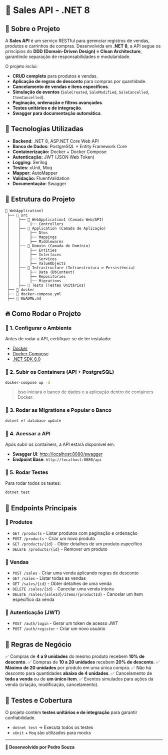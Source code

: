 # 🛒 Sales API - .NET 8

## 📌 Sobre o Projeto
A **Sales API** é um serviço RESTful para gerenciar registros de vendas, produtos e carrinhos de compras. Desenvolvida em **.NET 8**, a API segue os princípios do **DDD (Domain-Driven Design)** e **Clean Architecture**, garantindo separação de responsabilidades e modularidade.

O projeto inclui:
- **CRUD completo** para produtos e vendas.
- **Aplicação de regras de desconto** para compras por quantidade.
- **Cancelamento de vendas e itens específicos**.
- **Simulação de eventos** (`SaleCreated`, `SaleModified`, `SaleCancelled`, `ItemCancelled`).
- **Paginação, ordenação e filtros avançados**.
- **Testes unitários e de integração**.
- **Swagger para documentação automática**.

## 🚀 Tecnologias Utilizadas
- **Backend:** .NET 8, ASP.NET Core Web API
- **Banco de Dados:** PostgreSQL + Entity Framework Core
- **Containerização:** Docker + Docker Compose
- **Autenticação:** JWT (JSON Web Token)
- **Logging:** Serilog
- **Testes:** xUnit, Moq
- **Mapper:** AutoMapper
- **Validação:** FluentValidation
- **Documentação:** Swagger

## 📂 Estrutura do Projeto
```
📂 WebApplication1
 ├── 📂 src
 │    ├── 📂 WebApplication1 (Camada Web/API)
 │    │    ├── Controllers
 │    ├── 📂 Application (Camada de Aplicação)
 │    │    ├── Dtos
 │    │    ├── Mappings
 │    │    ├── Middlewares
 │    ├── 📂 Domain (Camada de Domínio)
 │    │    ├── Entities
 │    │    ├── Interfaces
 │    │    ├── Services
 │    │    ├── ValueObjects
 │    ├── 📂 Infrastructure (Infraestrutura e Persistência)
 │    │    ├── Data (DbContext)
 │    │    ├── Repositories
 │    │    ├── Migrations
 │    ├── 📂 Tests (Testes Unitários)
 ├── 📂 docker
 ├── 📄 docker-compose.yml
 ├── 📄 README.md
```

## 🔥 Como Rodar o Projeto
### 🔹 1. Configurar o Ambiente
Antes de rodar a API, certifique-se de ter instalado:
- [Docker](https://www.docker.com/)
- [Docker Compose](https://docs.docker.com/compose/)
- [.NET SDK 8.0](https://dotnet.microsoft.com/)

### 🔹 2. Subir os Containers (API + PostgreSQL)
```sh
docker-compose up -d
```
> Isso iniciará o banco de dados e a aplicação dentro de containers Docker.

### 🔹 3. Rodar as Migrations e Popular o Banco
```sh
dotnet ef database update
```

### 🔹 4. Acessar a API
Após subir os containers, a API estará disponível em:
- **Swagger UI**: [http://localhost:8080/swagger](http://localhost:8080/swagger)
- **Endpoint Base**: `http://localhost:8080/api`

### 🔹 5. Rodar Testes
Para rodar todos os testes:
```sh
dotnet test
```

## 📌 Endpoints Principais
### 🔹 **Produtos**
- `GET /products` - Listar produtos com paginação e ordenação
- `POST /products` - Criar um novo produto
- `GET /products/{id}` - Obter detalhes de um produto específico
- `DELETE /products/{id}` - Remover um produto

### 🔹 **Vendas**
- `POST /sales` - Criar uma venda aplicando regras de desconto
- `GET /sales` - Listar todas as vendas
- `GET /sales/{id}` - Obter detalhes de uma venda
- `DELETE /sales/{id}` - Cancelar uma venda inteira
- `DELETE /sales/{saleId}/items/{productId}` - Cancelar um item específico da venda

### 🔹 **Autenticação (JWT)**
- `POST /auth/login` - Gerar um token de acesso JWT
- `POST /auth/register` - Criar um novo usuário

## 🎯 Regras de Negócio
✅ Compras de **4 a 9 unidades** do mesmo produto recebem **10% de desconto**.
✅ Compras de **10 a 20 unidades** recebem **20% de desconto**.
✅ **Máximo de 20 unidades** por produto em uma única compra.
✅ Não há desconto para quantidades **abaixo de 4 unidades**.
✅ Cancelamento de **toda a venda** ou de **um único item**.
✅ Eventos simulados para ações da venda (criação, modificação, cancelamento).

## 📌 Testes e Cobertura
O projeto contém **testes unitários e de integração** para garantir confiabilidade.
- `dotnet test` → Executa todos os testes
- `xUnit` + `Moq` são utilizados para mocks

---
**🔹 Desenvolvido por Pedro Souza**

